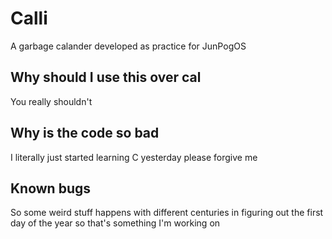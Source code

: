 # Calli
A garbage calander developed as practice for JunPogOS

## Why should I use this over cal
You really shouldn't

## Why is the code so bad
I literally just started learning C yesterday please forgive me

## Known bugs
So some weird stuff happens with different centuries in figuring out the first day of the year so that's something I'm working on
